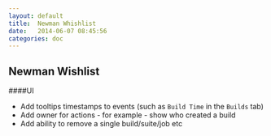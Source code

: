 ```yaml
---
layout: default
title:  Newman Whishlist
date:   2014-06-07 08:45:56
categories: doc
---
```

Newman Wishlist
---------------
####UI
* Add tooltips timestamps to events (such as `Build Time` in the `Builds` tab)
* Add owner for actions - for example - show who created a build
* Add ability to remove a single build/suite/job etc